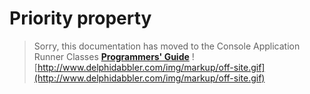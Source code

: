 # Priority property #

> Sorry, this documentation has moved to the Console Application Runner Classes **[Programmers' Guide](http://wiki.delphidabbler.com/index.php/Docs/TPJCustomConsoleAppPriority)** ![http://www.delphidabbler.com/img/markup/off-site.gif](http://www.delphidabbler.com/img/markup/off-site.gif)
